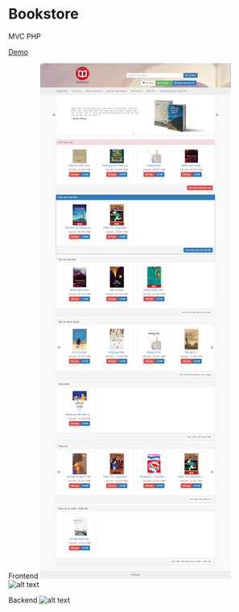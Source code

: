 # Bookstore 
MVC PHP

[Demo](https://ntbookstore.000webhostapp.com)

Frontend
![alt text](https://github.com/nguyentu43/bookstore/raw/master/screenshot-1.png)
![alt text](https://raw.githubusercontent.com/nguyentu43/bookstore/master/screenshoot-2.png)

Backend
![alt text](https://raw.githubusercontent.com/nguyentu43/bookstore/master/screenshoot-3.png)
